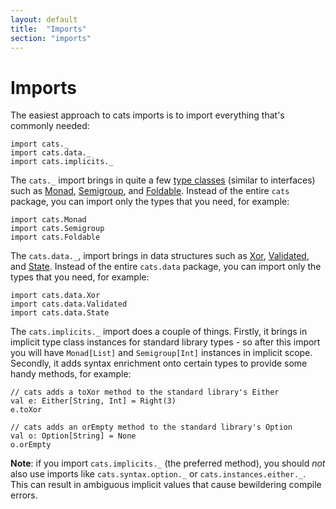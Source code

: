 ```yaml
---
layout: default
title:  "Imports"
section: "imports"
---
```

# Imports

The easiest approach to cats imports is to import everything that's commonly needed:

```tut:silent
import cats._
import cats.data._
import cats.implicits._
```

The `cats._` import brings in quite a few [type classes](http://typelevel.org/cats/typeclasses.html) (similar to interfaces) such as [Monad](http://typelevel.org/cats/tut/monad.html), [Semigroup](http://typelevel.org/cats/tut/semigroup.html), and [Foldable](http://typelevel.org/cats/tut/foldable.html). Instead of the entire `cats` package, you can import only the types that you need, for example:

```tut:silent
import cats.Monad
import cats.Semigroup
import cats.Foldable
```

The `cats.data._`, import brings in data structures such as [Xor](http://typelevel.org/cats/tut/xor.html), [Validated](http://typelevel.org/cats/tut/validated.html), and [State](http://typelevel.org/cats/tut/state.html). Instead of the entire `cats.data` package, you can import only the types that you need, for example:

```tut:silent
import cats.data.Xor
import cats.data.Validated
import cats.data.State
```

The `cats.implicits._` import does a couple of things. Firstly, it brings in implicit type class instances for standard library types - so after this import you will have `Monad[List]` and `Semigroup[Int]` instances in implicit scope. Secondly, it adds syntax enrichment onto certain types to provide some handy methods, for example:

```tut:book
// cats adds a toXor method to the standard library's Either
val e: Either[String, Int] = Right(3)
e.toXor

// cats adds an orEmpty method to the standard library's Option
val o: Option[String] = None
o.orEmpty
```

**Note**: if you import `cats.implicits._` (the preferred method), you should _not_ also use imports like `cats.syntax.option._` or `cats.instances.either._`. This can result in ambiguous implicit values that cause bewildering compile errors.
